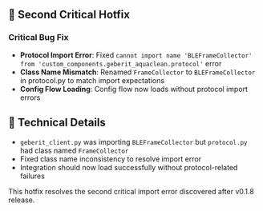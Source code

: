 ## 🐛 Second Critical Hotfix

### Critical Bug Fix
- **Protocol Import Error**: Fixed `cannot import name 'BLEFrameCollector' from 'custom_components.geberit_aquaclean.protocol'` error
- **Class Name Mismatch**: Renamed `FrameCollector` to `BLEFrameCollector` in protocol.py to match import expectations
- **Config Flow Loading**: Config flow now loads without protocol import errors

## 🔧 Technical Details
- `geberit_client.py` was importing `BLEFrameCollector` but `protocol.py` had class named `FrameCollector`
- Fixed class name inconsistency to resolve import error
- Integration should now load successfully without protocol-related failures

This hotfix resolves the second critical import error discovered after v0.1.8 release.
